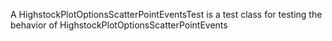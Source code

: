 A HighstockPlotOptionsScatterPointEventsTest is a test class for testing the behavior of HighstockPlotOptionsScatterPointEvents